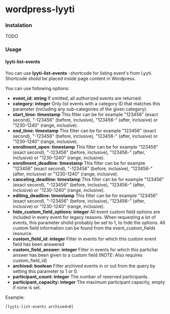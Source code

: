 # wordpress-lyyti

### Instalation

TODO

### Usage

#### lyyti-list-events

You can use **lyyti-list-events** -shortcode for listing event's from Lyyti. Shortcode sholid be placed inside page content in Wordpress.

You can use following options:

<ul>
  <li><b>event_id: string</b>
  If omitted, all authorized events are returned.</li>
  <li><b>category: integer</b>
  Only list events with a category ID that matches this parameter (including any sub-categories of the given category).</li>
  <li><b>start_time: timestamp</b>
  This filter can be for example "123456" (exact second), "-123456" (before, inclusive), "123456-" (after, inclusive) or "1230-1240" (range, inclusive).</li>
  <li><b>end_time: timestamp</b>
  This filter can be for example "123456" (exact second), "-123456" (before, inclusive), "123456-" (after, inclusive) or "1230-1240" (range, inclusive).</li>
  <li><b>enrollment_open: timestamp</b>
  This filter can be for example "123456" (exact second), "-123456" (before, inclusive), "123456-" (after, inclusive) or "1230-1240" (range, inclusive).</li>
  <li><b>enrollment_deadline: timestamp</b>
  This filter can be for example "123456" (exact second), "-123456" (before, inclusive), "123456-" (after, inclusive) or "1230-1240" (range, inclusive).</li>
  <li><b>canceling_deadline: timestamp</b>
  This filter can be for example "123456" (exact second), "-123456" (before, inclusive), "123456-" (after, inclusive) or "1230-1240" (range, inclusive).</li>
  <li><b>editing_deadline: timestamp</b>
  This filter can be for example "123456" (exact second), "-123456" (before, inclusive), "123456-" (after, inclusive) or "1230-1240" (range, inclusive).</li>
  <li><b>hide_custom_field_options: integer</b>
  All event custom field options are included in every event for legacy reasons. When requesting a lot of events, this parameter sholid probably be set to 1, to hide the options. All custom field information can be found from the event_custom_fields resource.</li>
  <li><b>custom_field_id: integer</b>
  Filter in events for which this custom event field has been answered</li>
  <li><b>custom_field_answer: integer</b>
  Filter in events for which this particliar answer has been given to a custom field (NOTE: Also requires custom_field_id)</li>
  <li><b>archived: boolean</b>
  Filter archived events in or out from the query by setting this parameter to 1 or 0.</li>
  <li><b>participant_count: integer</b>
  The number of reserved participants.</li>
  <li><b>participant_capacity: integer</b>
  The maximum participant capacity, empty if none is set.</li>
</ul>

Example:

    [lyyti-list-events archived=0]

